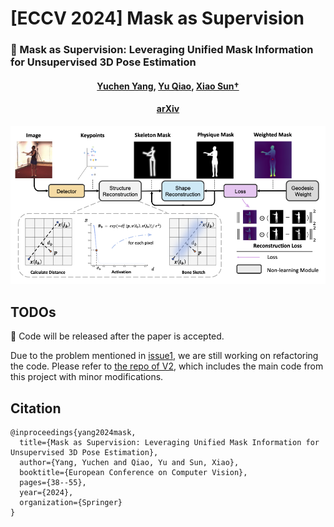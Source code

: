 # [ECCV 2024] Mask as Supervision

### 📖 Mask as Supervision: Leveraging Unified Mask Information for Unsupervised 3D Pose Estimation

####  <p align="center"> [Yuchen Yang](https://charrrrrlie.github.io/), [Yu Qiao](https://scholar.google.com/citations?user=gFtI-8QAAAAJ&hl=en), [Xiao Sun†](https://jimmysuen.github.io/)</p>

#### <p align="center">[arXiv](https://arxiv.org/abs/2312.07051)</p>

![framework](./assets/framework.png)

## TODOs
🔨 Code will be released after the paper is accepted.

Due to the problem mentioned in [issue1](https://github.com/Charrrrrlie/Mask-as-Supervision/issues/1), we are still working on refactoring the code.
Please refer to [the repo of V2](https://github.com/Charrrrrlie/X-as-Supervision), which includes the main code from this project with minor modifications.


## Citation
```
@inproceedings{yang2024mask,
  title={Mask as Supervision: Leveraging Unified Mask Information for Unsupervised 3D Pose Estimation},
  author={Yang, Yuchen and Qiao, Yu and Sun, Xiao},
  booktitle={European Conference on Computer Vision},
  pages={38--55},
  year={2024},
  organization={Springer}
}
```
